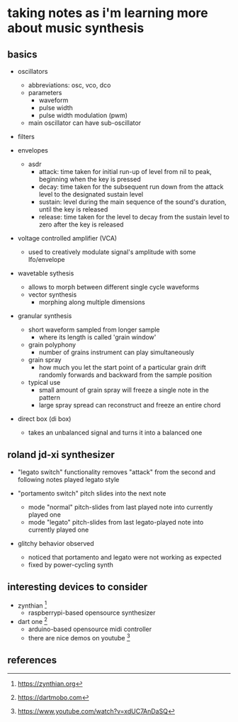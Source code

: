 # taking notes as i'm learning more about music synthesis

## basics

- oscillators
  - abbreviations: osc, vco, dco
  - parameters
    - waveform
    - pulse width
    - pulse width modulation (pwm)
  - main oscillator can have sub-oscillator

- filters

- envelopes
  - asdr
    - attack: time taken for initial run-up of level from nil to peak, beginning when the key is pressed
    - decay: time taken for the subsequent run down from the attack level to the designated sustain level
    - sustain: level during the main sequence of the sound's duration, until the key is released
    - release: time taken for the level to decay from the sustain level to zero after the key is released

- voltage controlled amplifier (VCA) 
  - used to creatively modulate signal's amplitude with some lfo/envelope

- wavetable sythesis
  - allows to morph between different single cycle waveforms
  - vector synthesis
    - morphing along multiple dimensions

- granular synthesis
  - short waveform sampled from longer sample
    - where its length is called 'grain window'
  - grain polyphony
    - number of grains instrument can play simultaneously
  - grain spray
    - how much you let the start point of a particular grain drift randomly 
      forwards and backward from the sample position
  - typical use
    - small amount of grain spray will freeze a single note in the pattern
    - large spray spread can reconstruct and freeze an entire chord

- direct box (di box) 
  - takes an unbalanced signal and turns it into a balanced one


## roland jd-xi synthesizer

- "legato switch" functionality removes "attack" from the second and following notes played legato style
- "portamento switch" pitch slides into the next note
  - mode "normal" pitch-slides from last played note into currently played one
  - mode "legato" pitch-slides from last legato-played note into currently played one

- glitchy behavior observed
  - noticed that portamento and legato were not working as expected
  - fixed by power-cycling synth


## interesting devices to consider

- zynthian [^1]
  - raspberrypi-based opensource synthesizer
- dart one [^2]
  - arduino-based opensource midi controller
  - there are nice demos on youtube [^3]


## references

[^1]: https://zynthian.org
[^2]: https://dartmobo.com 
[^3]: https://www.youtube.com/watch?v=xdUC7AnDaSQ
